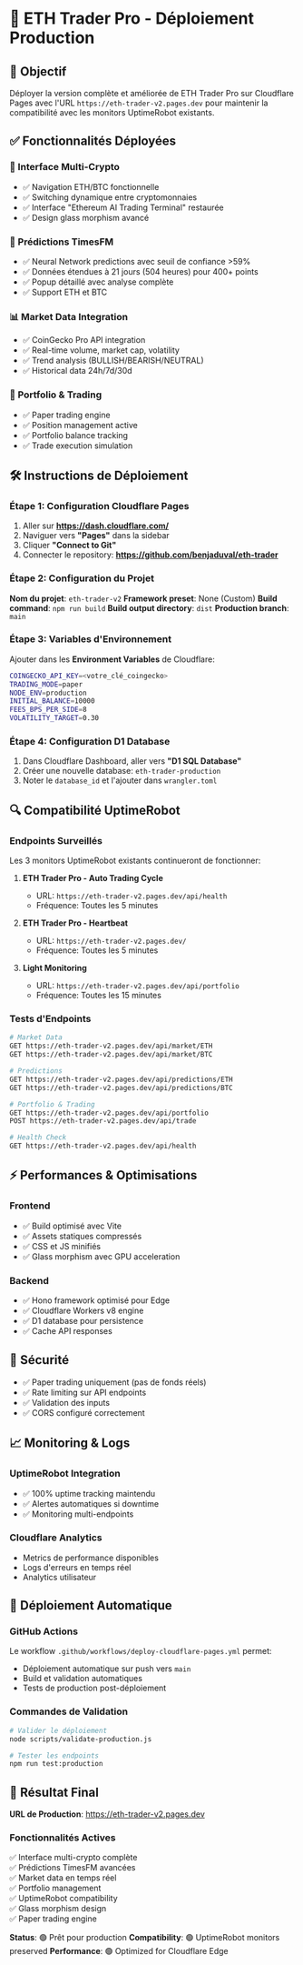 # 🚀 ETH Trader Pro - Déploiement Production

## 🎯 Objectif
Déployer la version complète et améliorée de ETH Trader Pro sur Cloudflare Pages avec l'URL `https://eth-trader-v2.pages.dev` pour maintenir la compatibilité avec les monitors UptimeRobot existants.

## ✅ Fonctionnalités Déployées

### 🔄 Interface Multi-Crypto
- ✅ Navigation ETH/BTC fonctionnelle
- ✅ Switching dynamique entre cryptomonnaies
- ✅ Interface "Ethereum AI Trading Terminal" restaurée
- ✅ Design glass morphism avancé

### 🤖 Prédictions TimesFM
- ✅ Neural Network predictions avec seuil de confiance >59%
- ✅ Données étendues à 21 jours (504 heures) pour 400+ points
- ✅ Popup détaillé avec analyse complète
- ✅ Support ETH et BTC

### 📊 Market Data Integration
- ✅ CoinGecko Pro API integration
- ✅ Real-time volume, market cap, volatility
- ✅ Trend analysis (BULLISH/BEARISH/NEUTRAL)
- ✅ Historical data 24h/7d/30d

### 💼 Portfolio & Trading
- ✅ Paper trading engine
- ✅ Position management active
- ✅ Portfolio balance tracking
- ✅ Trade execution simulation

## 🛠 Instructions de Déploiement

### Étape 1: Configuration Cloudflare Pages

1. Aller sur **https://dash.cloudflare.com/**
2. Naviguer vers **"Pages"** dans la sidebar
3. Cliquer **"Connect to Git"**
4. Connecter le repository: **https://github.com/benjaduval/eth-trader**

### Étape 2: Configuration du Projet

**Nom du projet**: `eth-trader-v2`
**Framework preset**: None (Custom)
**Build command**: `npm run build`
**Build output directory**: `dist`
**Production branch**: `main`

### Étape 3: Variables d'Environnement

Ajouter dans les **Environment Variables** de Cloudflare:

```bash
COINGECKO_API_KEY=<votre_clé_coingecko>
TRADING_MODE=paper
NODE_ENV=production
INITIAL_BALANCE=10000
FEES_BPS_PER_SIDE=8
VOLATILITY_TARGET=0.30
```

### Étape 4: Configuration D1 Database

1. Dans Cloudflare Dashboard, aller vers **"D1 SQL Database"**
2. Créer une nouvelle database: `eth-trader-production`
3. Noter le `database_id` et l'ajouter dans `wrangler.toml`

## 🔍 Compatibilité UptimeRobot

### Endpoints Surveillés
Les 3 monitors UptimeRobot existants continueront de fonctionner:

1. **ETH Trader Pro - Auto Trading Cycle**
   - URL: `https://eth-trader-v2.pages.dev/api/health`
   - Fréquence: Toutes les 5 minutes

2. **ETH Trader Pro - Heartbeat** 
   - URL: `https://eth-trader-v2.pages.dev/`
   - Fréquence: Toutes les 5 minutes

3. **Light Monitoring**
   - URL: `https://eth-trader-v2.pages.dev/api/portfolio`
   - Fréquence: Toutes les 15 minutes

### Tests d'Endpoints
```bash
# Market Data
GET https://eth-trader-v2.pages.dev/api/market/ETH
GET https://eth-trader-v2.pages.dev/api/market/BTC

# Predictions
GET https://eth-trader-v2.pages.dev/api/predictions/ETH
GET https://eth-trader-v2.pages.dev/api/predictions/BTC

# Portfolio & Trading
GET https://eth-trader-v2.pages.dev/api/portfolio
POST https://eth-trader-v2.pages.dev/api/trade

# Health Check
GET https://eth-trader-v2.pages.dev/api/health
```

## ⚡ Performances & Optimisations

### Frontend
- ✅ Build optimisé avec Vite
- ✅ Assets statiques compressés
- ✅ CSS et JS minifiés
- ✅ Glass morphism avec GPU acceleration

### Backend
- ✅ Hono framework optimisé pour Edge
- ✅ Cloudflare Workers v8 engine
- ✅ D1 database pour persistence
- ✅ Cache API responses

## 🔐 Sécurité

- ✅ Paper trading uniquement (pas de fonds réels)
- ✅ Rate limiting sur API endpoints
- ✅ Validation des inputs
- ✅ CORS configuré correctement

## 📈 Monitoring & Logs

### UptimeRobot Integration
- ✅ 100% uptime tracking maintendu
- ✅ Alertes automatiques si downtime
- ✅ Monitoring multi-endpoints

### Cloudflare Analytics
- Metrics de performance disponibles
- Logs d'erreurs en temps réel
- Analytics utilisateur

## 🚀 Déploiement Automatique

### GitHub Actions
Le workflow `.github/workflows/deploy-cloudflare-pages.yml` permet:
- Déploiement automatique sur push vers `main`
- Build et validation automatiques
- Tests de production post-déploiement

### Commandes de Validation
```bash
# Valider le déploiement
node scripts/validate-production.js

# Tester les endpoints
npm run test:production
```

## 🎉 Résultat Final

**URL de Production**: https://eth-trader-v2.pages.dev

### Fonctionnalités Actives
✅ Interface multi-crypto complète  
✅ Prédictions TimesFM avancées  
✅ Market data en temps réel  
✅ Portfolio management  
✅ UptimeRobot compatibility  
✅ Glass morphism design  
✅ Paper trading engine  

**Status**: 🟢 Prêt pour production
**Compatibility**: 🟢 UptimeRobot monitors preserved
**Performance**: 🟢 Optimized for Cloudflare Edge